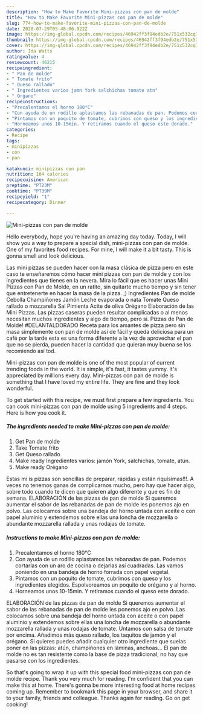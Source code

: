 ```yaml
---
description: "How to Make Favorite Mini-pizzas con pan de molde"
title: "How to Make Favorite Mini-pizzas con pan de molde"
slug: 774-how-to-make-favorite-mini-pizzas-con-pan-de-molde
date: 2020-07-29T05:48:06.922Z
image: https://img-global.cpcdn.com/recipes/46942ff3f94edb2e/751x532cq70/mini-pizzas-con-pan-de-molde-foto-principal.jpg
thumbnail: https://img-global.cpcdn.com/recipes/46942ff3f94edb2e/751x532cq70/mini-pizzas-con-pan-de-molde-foto-principal.jpg
cover: https://img-global.cpcdn.com/recipes/46942ff3f94edb2e/751x532cq70/mini-pizzas-con-pan-de-molde-foto-principal.jpg
author: Ida Watts
ratingvalue: 4
reviewcount: 46215
recipeingredient:
- " Pan de molde"
- " Tomate frito"
- " Queso rallado"
- " Ingredientes varios jamn York salchichas tomate atn"
- " Organo"
recipeinstructions:
- "Precalentamos el horno 180°C"
- "Con ayuda de un rodillo aplastamos las rebanadas de pan. Podemos cortarlas con un aro de cocina o dejarlas así cuadradas. Las vamos poniendo en una bandeja de horno forrada con papel vegetal."
- "Pintamos con un poquito de tomate, cubrimos con queso y los ingredientes elegidos. Espolvoreamos un poquito de orégano y al horno."
- "Horneamos unos 10-15min. Y retiramos cuando el queso este dorado."
categories:
- Recipe
tags:
- minipizzas
- con
- pan

katakunci: minipizzas con pan 
nutrition: 164 calories
recipecuisine: American
preptime: "PT23M"
cooktime: "PT39M"
recipeyield: "1"
recipecategory: Dinner

---
```



![Mini-pizzas con pan de molde](https://img-global.cpcdn.com/recipes/46942ff3f94edb2e/751x532cq70/mini-pizzas-con-pan-de-molde-foto-principal.jpg)

Hello everybody, hope you're having an amazing day today. Today, I will show you a way to prepare a special dish, mini-pizzas con pan de molde. One of my favorites food recipes. For mine, I will make it a bit tasty. This is gonna smell and look delicious.

Las mini pizzas se pueden hacer con la masa clásica de pizza pero en este caso te enseñaremos cómo hacer mini pizzas con pan de molde y con los ingredientes que tienes en la nevera. Mira lo fácil que es hacer unas Mini Pizzas con Pan de Molde, en un ratito, sin quitarte mucho tiempo y sin tener que entretenerte en hacer la masa de la pizza. ;) Ingredientes Pan de molde Cebolla Champiñones Jamón Leche evaporada o nata Tomate Queso rallado o mozzarella Sal Pimienta Acite de oliva Orégano Elaboración de las Mini Pizzas. Las pizzas caseras pueden resultar complicadas o al menos necesitan muchos ingredientes y algo de tiempo, pero si. Pizzas de Pan de Molde! #DELANTALDORADO Receta para los amantes de pizza pero sin masa simplemente con pan de molde así de fácil y queda deliciosa para un café por la tarde esta es una forma diferente a la vez de aprovechar el pan que no se pierda, pueden hacer la cantidad que quieran muy buena se los recomiendo así tod.

Mini-pizzas con pan de molde is one of the most popular of current trending foods in the world. It is simple, it's fast, it tastes yummy. It's appreciated by millions every day. Mini-pizzas con pan de molde is something that I have loved my entire life. They are fine and they look wonderful.


To get started with this recipe, we must first prepare a few ingredients. You can cook mini-pizzas con pan de molde using 5 ingredients and 4 steps. Here is how you cook it.

<!--inarticleads1-->

##### The ingredients needed to make Mini-pizzas con pan de molde:

1. Get  Pan de molde
1. Take  Tomate frito
1. Get  Queso rallado
1. Make ready  Ingredientes varios: jamón York, salchichas, tomate, atún.
1. Make ready  Orégano


Estas mi is pizzas son sencillas de preparar, rápidas y están riquísimas!!!. A veces no tenemos ganas de complicarnos mucho, pero hay que hacer algo, sobre todo cuando te dicen que quieren algo diferente y que es fin de semana. ELABORACIÓN de las pizzas de pan de molde Si queremos aumentar el sabor de las rebanadas de pan de molde les ponemos ajo en polvo. Las colocamos sobre una bandeja del horno untada con aceite o con papel aluminio y extendemos sobre ellas una loncha de mozzarella o abundante mozzarella rallada y unas rodajas de tomate. 

<!--inarticleads2-->

##### Instructions to make Mini-pizzas con pan de molde:

1. Precalentamos el horno 180°C
1. Con ayuda de un rodillo aplastamos las rebanadas de pan. Podemos cortarlas con un aro de cocina o dejarlas así cuadradas. Las vamos poniendo en una bandeja de horno forrada con papel vegetal.
1. Pintamos con un poquito de tomate, cubrimos con queso y los ingredientes elegidos. Espolvoreamos un poquito de orégano y al horno.
1. Horneamos unos 10-15min. Y retiramos cuando el queso este dorado.


ELABORACIÓN de las pizzas de pan de molde Si queremos aumentar el sabor de las rebanadas de pan de molde les ponemos ajo en polvo. Las colocamos sobre una bandeja del horno untada con aceite o con papel aluminio y extendemos sobre ellas una loncha de mozzarella o abundante mozzarella rallada y unas rodajas de tomate. Untamos con salsa de tomate por encima. Añadimos más queso rallado, los taquitos de jamón y el orégano. Si quieres puedes añadir cualquier otro ingrediente que suelas poner en las pizzas: atún, champiñones en láminas, anchoas… El pan de molde no es tan resistente como la base de pizza tradicional, no hay que pasarse con los ingredientes. 

So that's going to wrap it up with this special food mini-pizzas con pan de molde recipe. Thank you very much for reading. I'm confident that you can make this at home. There's gonna be more interesting food at home recipes coming up. Remember to bookmark this page in your browser, and share it to your family, friends and colleague. Thanks again for reading. Go on get cooking!
